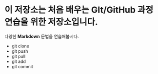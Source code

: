 # 이 저장소는 처음 배우는 GIt/GitHub 과정 연습을 위한 저장소입니다.
다양한 **Markdown** 문법을 연습해봅시다.
 - git clone
 - git push
 - git pull
 - git add
 - git commit
